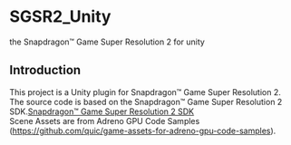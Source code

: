 # SGSR2_Unity
 the Snapdragon™ Game Super Resolution 2 for unity

## Introduction
 This project is a Unity plugin for Snapdragon™ Game Super Resolution 2. \
 The source code is based on the Snapdragon™ Game Super Resolution 2 SDK.[Snapdragon™ Game Super Resolution 2 SDK](https://github.com/SnapdragonStudios/snapdragon-gsr.git) \
 Scene Assets are from Adreno GPU Code Samples (https://github.com/quic/game-assets-for-adreno-gpu-code-samples).